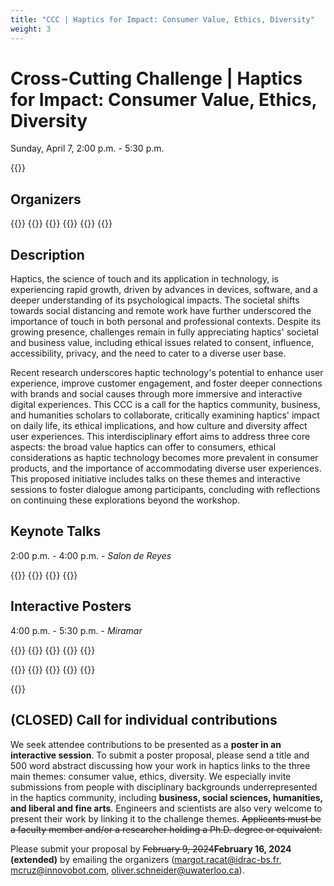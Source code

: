 ```yaml
---
title: "CCC | Haptics for Impact: Consumer Value, Ethics, Diversity"
weight: 3
---
```

# Cross-Cutting Challenge | Haptics for Impact: Consumer Value, Ethics, Diversity
Sunday, April 7, 2:00 p.m. - 5:30 p.m.

{{<simpleLastUpdate date="March 26, 2024">}}

## Organizers

{{<organizerFlex>}}
  {{<cccOrganizer imFile="/img/hs2024_CCC-Racat.jpg" imWidth="100%" name="Margot Racat" affiliation="IDRAC Business School">}}
  {{<cccOrganizer imFile="/img/hs2024_CCC-Schneider.jpg" imWidth="100%" name="Oliver Schneider" affiliation="University of Waterloo">}}
  {{<cccOrganizer imFile="/img/hs2024_CCC-Cruz.jpg" imWidth="100%" name="Manuel Cruz" affiliation="Innovobot">}}
{{</organizerFlex>}}
{{<simpleLineBreak>}}


## Description

Haptics, the science of touch and its application in technology, is experiencing rapid growth, driven by advances in devices, software, and a deeper understanding of its psychological impacts. The societal shifts towards social distancing and remote work have further underscored the importance of touch in both personal and professional contexts. Despite its growing presence, challenges remain in fully appreciating haptics' societal and business value, including ethical issues related to consent, influence, accessibility, privacy, and the need to cater to a diverse user base.

Recent research underscores haptic technology's potential to enhance user experience, improve customer engagement, and foster deeper connections with brands and social causes through more immersive and interactive digital experiences. This CCC is a call for the haptics community, business, and humanities scholars to collaborate, critically examining haptics' impact on daily life, its ethical implications, and how culture and diversity affect user experiences. This interdisciplinary effort aims to address three core aspects: the broad value haptics can offer to consumers, ethical considerations as haptic technology becomes more prevalent in consumer products, and the importance of accommodating diverse user experiences. This proposed initiative includes talks on these themes and interactive sessions to foster dialogue among participants, concluding with reflections on continuing these explorations beyond the workshop.

## Keynote Talks

2:00 p.m. - 4:00 p.m. - *Salon de Reyes*

{{<cccPresenter imFile="/img/hs2024_CCC-Racat.jpg" name="Margot Racat" affiliation="IDRAC BS" title="Advances in sensory-enabling technologies: the case of haptic stimulation in mobile experiences">}}
{{<cccPresenter imFile="/img/hs2024_CCC-Parisi.jpg" name="David Parisi" affiliation="New York University" title="TBD">}}
{{<cccPresenter imFile="/img/hs2024_CCC-Price.jpg" name="Sara Price" affiliation="University College London" title="Designing the social futures of digital touch">}}
{{<cccPresenter imFile="/img/hs2024_CCC-Jewitt.jpg" name="Carey Jewitt" affiliation="University College London" title="Exploring the ethical implications of digital touch through a speculative approach">}}


## Interactive Posters

4:00 p.m. - 5:30 p.m. - *Miramar*

{{<cccPresenterWithCoauthors imFile="/img/hs2024_CCC-Racat.jpg" name="Margot Racat" affiliation="IDRAC BS" title="Multisensory design: augmenting the customer online journey in m-commerce" coauthor="John Dinsmore - Wright Business School, Daria Plotkina - EM Strasbourg">}}
{{<cccPresenter imFile="/img/hs2024_CCC-Parisi.jpg" name="David Parisi" affiliation="New York University" title="TBD">}}
{{<cccPresenter imFile="/img/hs2024_CCC-Jewitt.jpg" name="Carey Jewitt" affiliation="University College London" title="Speculations on future consumer experiences supported by digital touch and creative technologies">}}
{{<cccPresenter imFile="/img/hs2024_CCC-Price.jpg" name="Sara Price" affiliation="University College London" title="From Manifesto to Designing Digital Touch Futures">}}
{{<cccPresenter imFile="/img/hs2024_CCC-Schneider.jpg" name="Oliver Schneider" affiliation="University of Waterloo" title="Transdisciplinary co-design of haptics for restorative justice">}}

{{<cccPresenter imFile="/img/hs2024_CCC-Cruz.jpg" name="Manuel Cruz" affiliation="Innovobot Labs." title="Value of Haptics">}}
{{<cccPresenter imFile="/img/hs2024_CCC-TengAndLopes.jpg" name="Shan-Yuan Teng and Pedro Lopes" affiliation="University of Chicago" title="Enabling Haptic Experiences Anywhere, Anytime">}}
{{<cccPresenter imFile="/img/hs2024_CCC-Spiers.jpg" name="Adam Spiers" affiliation="Imperial College London" title="Spatial Guidance via Shape-Changing Haptics for Visually Impaired People">}}
{{<cccPresenterWithCoauthors imFile="/img/hs2024_CCC-Levesque.jpg" name="Vincent Lévesque" affiliation="École de Technologie Supérieure" title="CanHap 501: Learning haptic UX design in remote teams" coauthor="Oliver Schneider - University of Waterloo, Pascal Fortin - Université de Québec, Chicoutimi, Pourang Irani - The University of British Columbia, Jeremy Cooperstock - McGill University, Karon MacLean - The University of British Columbia">}}
{{<cccPresenter imFile="/img/hs2024_CCC-Bloom.jpg" name="Robert Bloom and Tania Morimoto" affiliation="University of California, San Diego" title="TBD">}}

{{<cccPresenter imFile="/img/hs2024_CCC-McCabe.jpg" name="Mary Beth McCabe" affiliation="Point Loma Nazarene University" title="TBD">}}


## (CLOSED) Call for individual contributions

We seek attendee contributions to be presented as a **poster in an interactive session**. To submit a poster proposal, please send a title and 500 word abstract discussing how your work in haptics links to the three main themes: consumer value, ethics, diversity. We especially invite submissions from people with disciplinary backgrounds underrepresented in the haptics community, including **business, social sciences, humanities, and liberal and fine arts**. Engineers and scientists are also very welcome to present their work by linking it to the challenge themes. ~~Applicants must be a faculty member and/or a researcher holding a Ph.D. degree or equivalent.~~

Please submit your proposal by ~~February 9, 2024~~**February 16, 2024 (extended)** by emailing the organizers ([margot.racat@idrac-bs.fr](mailto:margot.racat@idrac-bs.fr), [mcruz@innovobot.com](mailto:mcruz@innovobot.com), [oliver.schneider@uwaterloo.ca](mailto:oliver.schneider@uwaterloo.ca)). 